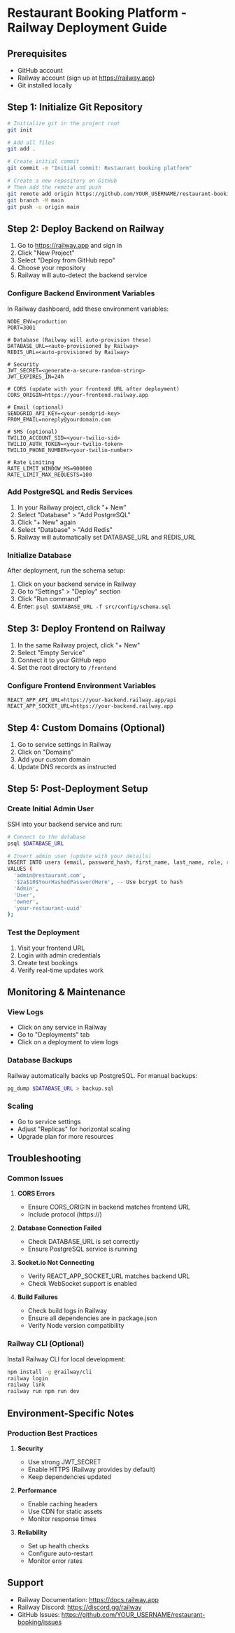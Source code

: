 # Restaurant Booking Platform - Railway Deployment Guide

## Prerequisites

- GitHub account
- Railway account (sign up at https://railway.app)
- Git installed locally

## Step 1: Initialize Git Repository

```bash
# Initialize git in the project root
git init

# Add all files
git add .

# Create initial commit
git commit -m "Initial commit: Restaurant booking platform"

# Create a new repository on GitHub
# Then add the remote and push
git remote add origin https://github.com/YOUR_USERNAME/restaurant-booking.git
git branch -M main
git push -u origin main
```

## Step 2: Deploy Backend on Railway

1. Go to https://railway.app and sign in
2. Click "New Project"
3. Select "Deploy from GitHub repo"
4. Choose your repository
5. Railway will auto-detect the backend service

### Configure Backend Environment Variables

In Railway dashboard, add these environment variables:

```env
NODE_ENV=production
PORT=3001

# Database (Railway will auto-provision these)
DATABASE_URL=<auto-provisioned by Railway>
REDIS_URL=<auto-provisioned by Railway>

# Security
JWT_SECRET=<generate-a-secure-random-string>
JWT_EXPIRES_IN=24h

# CORS (update with your frontend URL after deployment)
CORS_ORIGIN=https://your-frontend.railway.app

# Email (optional)
SENDGRID_API_KEY=<your-sendgrid-key>
FROM_EMAIL=noreply@yourdomain.com

# SMS (optional)
TWILIO_ACCOUNT_SID=<your-twilio-sid>
TWILIO_AUTH_TOKEN=<your-twilio-token>
TWILIO_PHONE_NUMBER=<your-twilio-number>

# Rate Limiting
RATE_LIMIT_WINDOW_MS=900000
RATE_LIMIT_MAX_REQUESTS=100
```

### Add PostgreSQL and Redis Services

1. In your Railway project, click "+ New"
2. Select "Database" > "Add PostgreSQL"
3. Click "+ New" again
4. Select "Database" > "Add Redis"
5. Railway will automatically set DATABASE_URL and REDIS_URL

### Initialize Database

After deployment, run the schema setup:

1. Click on your backend service in Railway
2. Go to "Settings" > "Deploy" section
3. Click "Run command"
4. Enter: `psql $DATABASE_URL -f src/config/schema.sql`

## Step 3: Deploy Frontend on Railway

1. In the same Railway project, click "+ New"
2. Select "Empty Service"
3. Connect it to your GitHub repo
4. Set the root directory to `/frontend`

### Configure Frontend Environment Variables

```env
REACT_APP_API_URL=https://your-backend.railway.app/api
REACT_APP_SOCKET_URL=https://your-backend.railway.app
```

## Step 4: Custom Domains (Optional)

1. Go to service settings in Railway
2. Click on "Domains"
3. Add your custom domain
4. Update DNS records as instructed

## Step 5: Post-Deployment Setup

### Create Initial Admin User

SSH into your backend service and run:

```bash
# Connect to the database
psql $DATABASE_URL

# Insert admin user (update with your details)
INSERT INTO users (email, password_hash, first_name, last_name, role, restaurant_id) 
VALUES (
  'admin@restaurant.com',
  '$2a$10$YourHashedPasswordHere', -- Use bcrypt to hash
  'Admin',
  'User',
  'owner',
  'your-restaurant-uuid'
);
```

### Test the Deployment

1. Visit your frontend URL
2. Login with admin credentials
3. Create test bookings
4. Verify real-time updates work

## Monitoring & Maintenance

### View Logs
- Click on any service in Railway
- Go to "Deployments" tab
- Click on a deployment to view logs

### Database Backups
Railway automatically backs up PostgreSQL. For manual backups:

```bash
pg_dump $DATABASE_URL > backup.sql
```

### Scaling
- Go to service settings
- Adjust "Replicas" for horizontal scaling
- Upgrade plan for more resources

## Troubleshooting

### Common Issues

1. **CORS Errors**
   - Ensure CORS_ORIGIN in backend matches frontend URL
   - Include protocol (https://)

2. **Database Connection Failed**
   - Check DATABASE_URL is set correctly
   - Ensure PostgreSQL service is running

3. **Socket.io Not Connecting**
   - Verify REACT_APP_SOCKET_URL matches backend URL
   - Check WebSocket support is enabled

4. **Build Failures**
   - Check build logs in Railway
   - Ensure all dependencies are in package.json
   - Verify Node version compatibility

### Railway CLI (Optional)

Install Railway CLI for local development:

```bash
npm install -g @railway/cli
railway login
railway link
railway run npm run dev
```

## Environment-Specific Notes

### Production Best Practices

1. **Security**
   - Use strong JWT_SECRET
   - Enable HTTPS (Railway provides by default)
   - Keep dependencies updated

2. **Performance**
   - Enable caching headers
   - Use CDN for static assets
   - Monitor response times

3. **Reliability**
   - Set up health checks
   - Configure auto-restart
   - Monitor error rates

## Support

- Railway Documentation: https://docs.railway.app
- Railway Discord: https://discord.gg/railway
- GitHub Issues: https://github.com/YOUR_USERNAME/restaurant-booking/issues